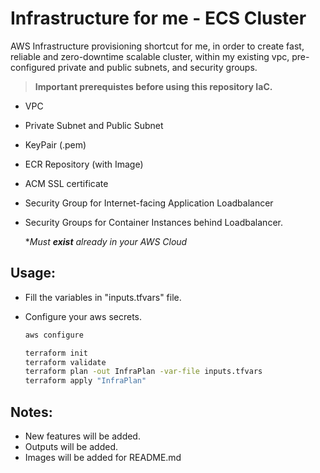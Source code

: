 # Infrastructure for me - ECS Cluster

AWS Infrastructure provisioning shortcut for me, in order to create fast, reliable and zero-downtime scalable cluster, within my existing vpc, pre-configured private and public subnets, and security groups.

> **Important prerequistes before using this repository IaC.**

- VPC
- Private Subnet and Public Subnet
- KeyPair (.pem)
- ECR Repository (with Image)
- ACM SSL certificate
- Security Group for Internet-facing Application Loadbalancer
- Security Groups for Container Instances behind Loadbalancer.

  \*_Must **exist** already in your AWS Cloud_

## Usage:

- Fill the variables in "inputs.tfvars" file.
- Configure your aws secrets.

  ```bash
  aws configure
  ```

  ```bash
  terraform init
  terraform validate
  terraform plan -out InfraPlan -var-file inputs.tfvars
  terraform apply "InfraPlan"
  ```

## Notes:

- New features will be added.
- Outputs will be added.
- Images will be added for README.md

